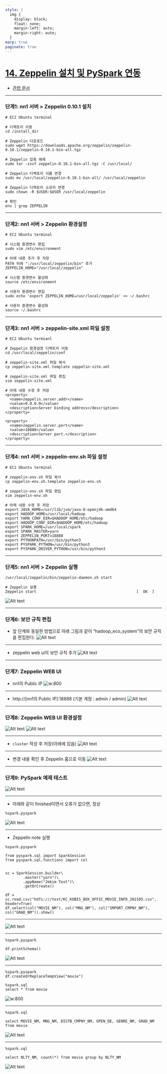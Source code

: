 ```yaml
---
style: |
  img {
    display: block;
    float: none;
    margin-left: auto;
    margin-right: auto;
  }
marp: true
paginate: true
---
```

# [14. Zeppelin 설치 및 PySpark 연동](https://www.youtube.com/watch?v=QQUKRVmdGVc&list=PLJlUnZ1kDbt7X2C4ntIYHmphNDIc5wN8J&index=15)
- [관련 문서](https://biggongjam.notion.site/14-Zeppelin-PySpark-a9cb58c0b0f24b31a5affa3a91b730c4)

---
### 단계1: nn1 서버 > Zeppelin 0.10.1 설치
```shell
# EC2 Ubuntu terminal

# 디렉토리 이동
cd /install_dir

# Zeppelin 다운로드
sudo wget https://downloads.apache.org/zeppelin/zeppelin-0.10.1/zeppelin-0.10.1-bin-all.tgz

# Zeppelin 압축 해제
sudo tar -zxvf zeppelin-0.10.1-bin-all.tgz -C /usr/local/

# Zeppelin 디렉토리 이름 변경
sudo mv /usr/local/zeppelin-0.10.1-bin-all/ /usr/local/zeppelin

# Zeppelin 디렉토리 소유자 변경
sudo chown -R $USER:$USER /usr/local/zeppelin

# 확인 
env | grep ZEPPELIN
```
---
### 단계2: nn1 서버 > Zeppelin 환경설정
```shell
# EC2 Ubuntu terminal

# 시스템 환경변수 편집
sudo vim /etc/environment

# 아래 내용 추가 후 저장
PATH 뒤에 ":/usr/local/zeppelin/bin" 추가
ZEPPELIN_HOME="/usr/local/zeppelin"

# 시스템 환경변수 활성화
source /etc/environment

# 사용자 환경변수 편집
sudo echo 'export ZEPPELIN_HOME=/usr/local/zeppelin' >> ~/.bashrc

# 사용자 환경변수 활성화
source ~/.bashrc
```
---
### 단계3: nn1 서버 > zeppelin-site.xml 파일 설정
```shell
# EC2 Ubuntu termianl

# Zeppelin 환경설정 디렉토리 이동
cd /usr/local/zeppelin/conf

# zeppelin-site.xml 파일 복사
cp zeppelin-site.xml.template zeppelin-site.xml

# zeppelin-site.xml 파일 편집
vim zeppelin-site.xml

# 아래 내용 수정 후 저장
<property>
  <name>zeppelin.server.addr</name>
  <value>0.0.0.0</value>
  <description>Server binding address</description>
</property>

<property>
  <name>zeppelin.server.port</name>
  <value>18888</value>
  <description>Server port.</description>
</property>
```
---
### 단계4: nn1 서버 > zeppelin-env.sh 파일 설정
```shell
# EC2 Ubuntu terminal

# zeppelin-env.sh 파일 복사
cp zeppelin-env.sh.template zeppelin-env.sh

# zeppelin-env.sh 파일 편집
vim zeppelin-env.sh

# 아래 내용 수정 후 저장
export JAVA_HOME=/usr/lib/jvm/java-8-openjdk-amd64
export HADOOP_HOME=/usr/local/hadoop
export YARN_CONF_DIR=$HADOOP_HOME/etc/hadoop
export HADOOP_CONF_DIR=$HADOOP_HOME/etc/hadoop
export SPARK_HOME=/usr/local/spark
export SPARK_MASTER=yarn
export ZEPPELIN_PORT=18888
export PYTHONPATH=/usr/bin/python3
export PYSPARK_PYTHON=/usr/bin/python3
export PYSPARK_DRIVER_PYTHON=/usr/bin/python3
```
---
### 단계5: nn1 서버 > Zeppelin 실행
```shell
/usr/local/zeppelin/bin/zeppelin-daemon.sh start

# Zeppelin 실행
Zeppelin start                                             [  OK  ]
```
![Alt text](./img/14.%20Zeppelin%20설치%20및%20PySpark%20연동/image-2.png)

---
### 단계6: 보안 규칙 편집
- 앞 단계와 동일한 방법으로 아래 그림과 같이 “hadoop_eco_system”의 보안 규칙을 편집한다.
![Alt text](./img/14.%20Zeppelin%20설치%20및%20PySpark%20연동/image-3.png)

---
- zeppelin web ui의 보안 규칙 추가 
![Alt text](./img/14.%20Zeppelin%20설치%20및%20PySpark%20연동/image-4.png)

---
### 단계7: Zeppelin WEB UI 
- nn1의 Public IP
![w:800](./img/14.%20Zeppelin%20설치%20및%20PySpark%20연동/image-5.png)

---
- http://[nn1의 Public IP]:18888  (기본 계정 : admin / admin)
![Alt text](./img/14.%20Zeppelin%20설치%20및%20PySpark%20연동/image-6.png)

---
### 단계8: Zeppelin WEB UI 환경설정 
![Alt text](./img/14.%20Zeppelin%20설치%20및%20PySpark%20연동/image-7.png)
![Alt text](./img/14.%20Zeppelin%20설치%20및%20PySpark%20연동/image-8.png)

---
- `cluster` 작성 후 저장(아래에 있음) 
![Alt text](./img/14.%20Zeppelin%20설치%20및%20PySpark%20연동/image-9.png)

---
- 변경 내용 확인 후 Zeppelin 홈으로 이동 
![Alt text](./img/14.%20Zeppelin%20설치%20및%20PySpark%20연동/image-10.png)

---
### 단계9: PySpark 예제 테스트
![Alt text](./img/14.%20Zeppelin%20설치%20및%20PySpark%20연동/image-11.png)

---
- 아래와 같이 finished이면서 오류가 없으면, 정상 
```shell
%spark.pyspark
```
![Alt text](./img/14.%20Zeppelin%20설치%20및%20PySpark%20연동/image-12.png)

---
- Zeppelin note 실행
```shell
%spark.pyspark

from pyspark.sql import SparkSession
from pyspark.sql.functions import col


sc = SparkSession.builder\
        .master("yarn")\
        .appName("Jmkim Test")\
        .getOrCreate()

df = sc.read.csv("hdfs:///test/KC_KOBIS_BOX_OFFIC_MOVIE_INFO_202105.csv", header=True)
df.select(col("MOVIE_NM"), col("MNG_NM"), col("IMPORT_CMPNY_NM"), col("GRAD_NM")).show()
```
---
![Alt text](./img/14.%20Zeppelin%20설치%20및%20PySpark%20연동/image-13.png)

---
```shell
%spark.pyspark

df.printSchema()
```
![Alt text](./img/14.%20Zeppelin%20설치%20및%20PySpark%20연동/image-14.png)

---
```shell
%spark.pyspark
df.createOrReplaceTempView("movie")
```
```shell
%spark.sql
select * from movie
```
![w:800](./img/14.%20Zeppelin%20설치%20및%20PySpark%20연동/image-15.png)

---
```shell
%spark.sql

select MOVIE_NM, MNG_NM, DISTB_CMPNY_NM, OPEN_DE, GENRE_NM, GRAD_NM from movie
```
![Alt text](./img/14.%20Zeppelin%20설치%20및%20PySpark%20연동/image-16.png)

---
```shell
%spark.sql

select NLTY_NM, count(*) from movie group by NLTY_NM
```
![Alt text](./img/14.%20Zeppelin%20설치%20및%20PySpark%20연동/image-17.png)

